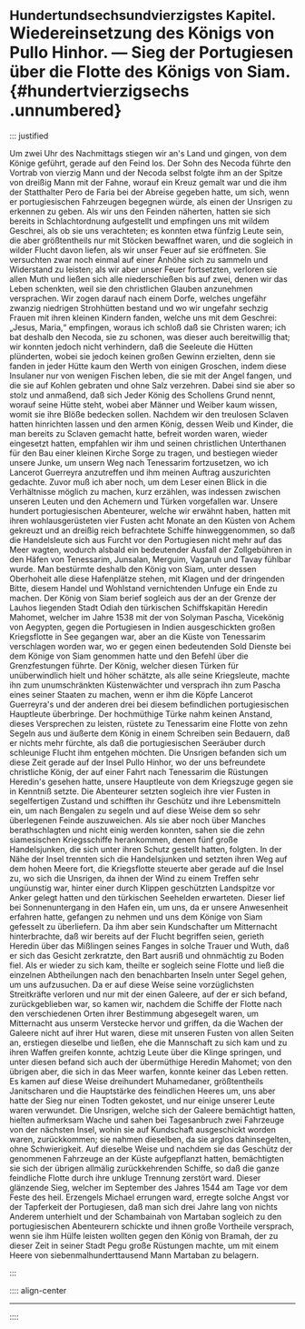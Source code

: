 # <small>Hundertundsechsundvierzigstes Kapitel.</small><br />Wiedereinsetzung des Königs von Pullo Hinhor. — Sieg der Portugiesen über die Flotte des Königs von Siam.{#hundertvierzigsechs .unnumbered}

::: justified

Um zwei Uhr des Nachmittags stiegen wir an's Land und gingen, von dem Könige
geführt, gerade auf den Feind los. Der Sohn des Necoda führte den Vortrab von
vierzig Mann und der Necoda selbst folgte ihm an der Spitze von dreißig Mann mit
der Fahne, worauf ein Kreuz gemalt war und die ihm der Statthalter Pero de Faria
bei der Abreise gegeben hatte, um sich, wenn er portugiesischen Fahrzeugen
begegnen würde, als einen der Unsrigen zu erkennen zu geben. Als wir uns den
Feinden näherten, hatten sie sich bereits in Schlachtordnung aufgestellt und
empfingen uns mit wildem Geschrei, als ob sie uns verachteten; es konnten etwa
fünfzig Leute sein, die aber größtentheils nur mit Stöcken bewaffnet waren, und
die sogleich in wilder Flucht davon liefen, als wir unser Feuer auf sie
eröffneten. Sie versuchten zwar noch einmal auf einer Anhöhe sich zu sammeln und
Widerstand zu leisten; als wir aber unser Feuer fortsetzten, verloren sie allen
Muth und ließen sich alle niederschießen bis auf zwei, denen wir das Leben
schenkten, weil sie den christlichen Glauben anzunehmen versprachen. Wir zogen
darauf nach einem Dorfe, welches ungefähr zwanzig niedrigen Strohhütten bestand
und wo wir ungefahr sechzig Frauen mit ihren kleinen Kindern fanden, welche uns
mit dem Geschrei: „Jesus, Maria,“ empfingen, woraus ich schloß daß sie Christen
waren; ich bat deshalb den Necoda, sie zu schonen, was dieser auch bereitwillig
that; wir konnten jedoch nicht verhindern, daß die Seeleute die Hütten
plünderten, wobei sie jedoch keinen großen Gewinn erzielten, denn sie fanden in
jeder Hütte kaum den Werth von einigen Groschen, indem diese Insulaner nur von
wenigen Fischen leben, die sie mit der Angel fangen, und die sie auf Kohlen
gebraten und ohne Salz verzehren. Dabei sind sie aber so stolz und anmaßend, daß
sich Jeder König des Schollens Grund nennt, worauf seine Hütte steht, wobei aber
Männer und Weiber kaum wissen, womit sie ihre Blöße bedecken sollen. Nachdem wir
den treulosen Sclaven hatten hinrichten lassen und den armen König, dessen Weib
und Kinder, die man bereits zu Sclaven gemacht hatte, befreit worden waren,
wieder eingesetzt hatten, empfahlen wir ihm und seinen christlichen Unterthanen
für den Bau einer kleinen Kirche Sorge zu tragen, und bestiegen wieder unsere
Junke, um unsern Weg nach Tenessarim fortzusetzen, wo ich Lancerot Guerreyra
anzutreffen und ihm meinen Auftrag auszurichten gedachte. Zuvor muß ich aber
noch, um dem Leser einen Blick in die Verhältnisse möglich zu machen, kurz
erzählen, was indessen zwischen unseren Leuten und den Achemern und Türken
vorgefallen war. Unsere hundert portugiesischen Abenteurer, welche wir erwähnt
haben, hatten mit ihren wohlausgerüsteten vier Fusten acht Monate an den Küsten
von Achem gekreuzt und an dreißig reich befrachtete Schiffe hinweggenommen, so
daß die Handelsleute sich aus Furcht vor den Portugiesen nicht mehr auf das Meer
wagten, wodurch alsbald ein bedeutender Ausfall der Zollgebühren in den Häfen
von Tenessarim, Junsalan, Merguim, Vagaruh und Tavay fühlbar wurde. Man
bestürmte deshalb den König von Siam, unter dessen Oberhoheit alle diese
Hafenplätze stehen, mit Klagen und der dringenden Bitte, diesem Handel und
Wohlstand vernichtenden Unfuge ein Ende zu machen. Der König von Siam berief
sogleich aus der an der Grenze der Lauhos liegenden Stadt Odiah den türkischen
Schiffskapitän Heredin Mahomet, welcher im Jahre 1538 mit der von Solyman
Pascha, Vicekönig von Aegypten, gegen die Portugiesen in Indien ausgeschickten
großen Kriegsflotte in See gegangen war, aber an die Küste von Tenessarim
verschlagen worden war, wo er gegen einen bedeutenden Sold Dienste bei dem
Könige von Siam genommen hatte und den Befehl über die Grenzfestungen führte.
Der König, welcher diesen Türken für unüberwindlich hielt und höher schätzte,
als alle seine Kriegsleute, machte ihn zum unumschränkten Küstenwächter und
versprach ihn zum Pascha eines seiner Staaten zu machen, wenn er ihm die Köpfe
Lancerot Guerreyra's und der anderen drei bei diesem befindlichen
portugiesischen Hauptleute überbringe. Der hochmüthige Türke nahm keinen
Anstand, dieses Versprechen zu leisten, rüstete zu Tenessarim eine Flotte von
zehn Segeln aus und äußerte dem König in einem Schreiben sein Bedauern, daß er
nichts mehr fürchte, als daß die portugiesischen Seeräuber durch schleunige
Flucht ihm entgehen möchten. Die Unsrigen befanden sich um diese Zeit gerade auf
der Insel Pullo Hinhor, wo der uns befreundete christliche König, der auf einer
Fahrt nach Tenessarim die Rüstungen Heredin's gesehen hatte, unsere Hauptleute
von dem Kriegszuge gegen sie in Kenntniß setzte. Die Abenteurer setzten sogleich
ihre vier Fusten in segelfertigen Zustand und schifften ihr Geschütz und ihre
Lebensmitteln ein, um nach Bengalen zu segeln und auf diese Weise dem so sehr
überlegenen Feinde auszuweichen. Als sie aber noch über Manches berathschlagten
und nicht einig werden konnten, sahen sie die zehn siamesischen Kriegsschiffe
herankommen, denen fünf große Handelsjunken, die sich unter ihren Schutz
gestellt hatten, folgten. In der Nähe der Insel trennten sich die Handelsjunken
und setzten ihren Weg auf dem hohen Meere fort, die Kriegsflotte steuerte aber
gerade auf die Insel zu, wo sich die Unsrigen, da ihnen der Wind zu einem
Treffen sehr ungüunstig war, hinter einer durch Klippen geschützten Landspitze
vor Anker gelegt hatten und den türkischen Seehelden erwarteten. Dieser lief bei
Sonnenuntergang in den Hafen ein, um uns, da er unsere Anwesenheit erfahren
hatte, gefangen zu nehmen und uns dem Könige von Siam gefesselt zu überliefern.
Da ihm aber sein Kundschafter um Mitternacht hinterbrachte, daß wir bereits auf
der Flucht begriffen seien, gerieth Heredin über das Mißlingen seines Fanges in
solche Trauer und Wuth, daß er sich das Gesicht zerkratzte, den Bart ausriß und
ohnmächtig zu Boden fiel. Als er wieder zu sich kam, theilte er sogleich seine
Flotte und ließ die einzelnen Abtheilungen nach den benachbarten Inseln unter
Segel gehen, um uns aufzusuchen. Da er auf diese Weise seine vorzüglichsten
Streitkräfte verloren und nur mit der einen Galeere, auf der er sich befand,
zurückgeblieben war, so kamen wir, nachdem die Schiffe der Flotte nach den
verschiedenen Orten ihrer Bestimmung abgesegelt waren, um Mitternacht aus unserm
Verstecke hervor und griffen, da die Wachen der Galeere nicht auf ihrer Hut
waren, diese mit unseren Fusten von allen Seiten an, erstiegen dieselbe und
ließen, ehe die Mannschaft zu sich kam und zu ihren Waffen greifen konnte,
achtzig Leute über die Klinge springen, und unter diesen befand sich auch der
übermüthige Heredin Mahomet; von den übrigen aber, die sich in das Meer warfen,
konnte keiner das Leben retten. Es kamen auf diese Weise dreihundert
Muhamedaner, größtentheils Janitscharen und die Hauptstärke des feindlichen
Heeres um, uns aber hatte der Sieg nur einen Todten gekostet, und nur einige
unserer Leute waren verwundet. Die Unsrigen, welche sich der Galeere bemächtigt
hatten, hielten aufmerksam Wache und sahen bei Tagesanbruch zwei Fahrzeuge von
der nächsten Insel, wohin sie auf Kundschaft ausgeschickt worden waren,
zurückkommen; sie nahmen dieselben, da sie arglos dahinsegelten, ohne
Schwierigkeit. Auf dieselbe Weise und nachdem sie das Geschütz der genommenen
Fahrzeuge an der Küste aufgepflanzt hatten, bemächtigten sie sich der übrigen
allmälig zurückkehrenden Schiffe, so daß die ganze feindliche Flotte durch ihre
unkluge Trennung zerstört ward. Dieser glänzende Sieg, welcher im September des
Jahres 1544 am Tage vor dem Feste des heil. Erzengels Michael errungen ward,
erregte solche Angst vor der Tapferkeit der Portugiesen, daß man sich drei Jahre
lang von nichts Anderem unterhielt und der Schambainah von Martaban sogleich zu
den portugiesischen Abenteurern schickte und ihnen große Vortheile versprach,
wenn sie ihm Hülfe leisten wollten gegen den König von Bramah, der zu dieser
Zeit in seiner Stadt Pegu große Rüstungen machte, um mit einem Heere von
siebenmalhunderttausend Mann Martaban zu belagern.

:::

:::: align-center
****
::::


